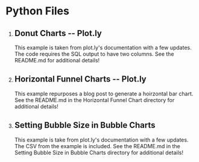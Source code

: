 # Python Files

1. ## Donut Charts -- Plot.ly
    This example is taken from plot.ly's documentation with a few updates.  The code requires the SQL output to have two columns.  See the README.md for additional details!

2. ## Horizontal Funnel Charts -- Plot.ly
	This example repurposes a blog post to generate a hoirzontal bar chart. See the README.md in the Horizontal Funnel Chart directory for additional details!

3. ## Setting Bubble Size in Bubble Charts
	This example is take from plot.ly's documentation with a few updates.  The CSV from the example is included. See the README.md in the Setting Bubble Size in Bubble Charts directory for additional details!